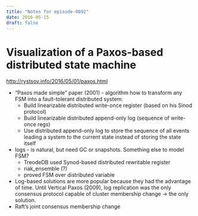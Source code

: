 ```yaml
---
title: "Notes for episode-0092"
date: 2016-05-15
draft: false
---
```


# Visualization of a Paxos-based distributed state machine 
http://rystsov.info/2016/05/01/paxos.html

- “Paxos made simple” paper (2001) - algorithm how to transform any FSM into a fault-tolerant distributed system:
    - Build linearizable distributed write-once register (based on his Sinod protocol)
    - Build linearizable distributed append-only log (sequence of write-once regs)
    - Use distributed append-only log to store the sequence of all events leading a system to the current state instead of storing the state itself
- logs - is natural, but need GC or snapshots. Something else to model FSM?
    - TreodeDB used Synod-based distributed rewritable register
    - riak_ensemble (?)
    - proved FSM over distributed variable
- Log-based solutions are more popular because they had the advantage of time. Until Vertical Paxos (2009), log replication was the only consensus protocol capable of cluster membership change -> the only solution.
- Raft’s joint consensus membership change
